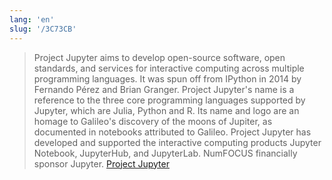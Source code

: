 ```yaml
---
lang: 'en'
slug: '/3C73CB'
---
```


> Project Jupyter aims to develop open-source software, open standards, and services for interactive computing across multiple programming languages. It was spun off from IPython in 2014 by Fernando Pérez and Brian Granger. Project Jupyter's name is a reference to the three core programming languages supported by Jupyter, which are Julia, Python and R. Its name and logo are an homage to Galileo's discovery of the moons of Jupiter, as documented in notebooks attributed to Galileo. Project Jupyter has developed and supported the interactive computing products Jupyter Notebook, JupyterHub, and JupyterLab. NumFOCUS financially sponsor Jupyter. [Project Jupyter](https://en.wikipedia.org/wiki/Project_Jupyter#Jupyter_Notebook)

<head>
  <html lang="en-US"/>
</head>
